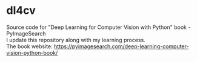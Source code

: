# dl4cv
Source code for "Deep Learning for Computer Vision with Python" book - PyImageSearch <br />
I update this repository along with my learning process. <br />
The book website: https://pyimagesearch.com/deep-learning-computer-vision-python-book/ 
